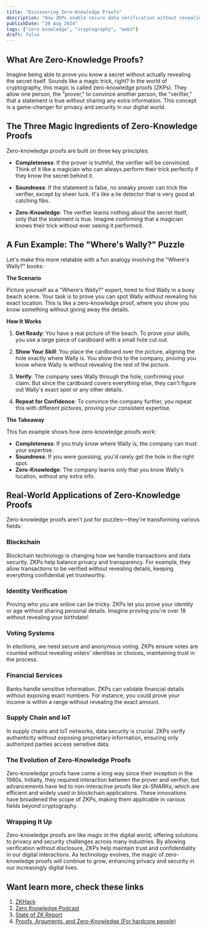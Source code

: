 ```yaml
---
title: "Discovering Zero-Knowledge Proofs"
description: "How ZKPs enable secure data verification without revealing sensitive information."
publishDate: "30 Aug 2024"
tags: ["zero knowledge", "cryptography", "web3"]
draft: false
---
```

## What Are Zero-Knowledge Proofs?

Imagine being able to prove you know a secret without actually revealing the secret itself. Sounds like a magic trick, right? In the world of cryptography, this magic is called zero-knowledge proofs (ZKPs). They allow one person, the "prover," to convince another person, the "verifier," that a statement is true without sharing any extra information. This concept is a game-changer for privacy and security in our digital world.

## The Three Magic Ingredients of Zero-Knowledge Proofs

Zero-knowledge proofs are built on three key principles:

- **Completeness**: If the prover is truthful, the verifier will be convinced. Think of it like a magician who can always perform their trick perfectly if they know the secret behind it.

- **Soundness**: If the statement is false, no sneaky prover can trick the verifier, except by sheer luck. It's like a lie detector that is very good at catching fibs.

- **Zero-Knowledge**: The verifier learns nothing about the secret itself, only that the statement is true. Imagine confirming that a magician knows their trick without ever seeing it performed.

## A Fun Example: The "Where's Wally?" Puzzle

Let's make this more relatable with a fun analogy involving the "Where's Wally?" books:

**The Scenario**

Picture yourself as a "Where's Wally?" expert, hired to find Wally in a busy beach scene. Your task is to prove you can spot Wally without revealing his exact location. This is like a zero-knowledge proof, where you show you know something without giving away the details.

**How It Works**

1. **Get Ready**: You have a real picture of the beach. To prove your skills, you use a large piece of cardboard with a small hole cut out.

2. **Show Your Skill**: You place the cardboard over the picture, aligning the hole exactly where Wally is. You show this to the company, proving you know where Wally is without revealing the rest of the picture.

3. **Verify**: The company sees Wally through the hole, confirming your claim. But since the cardboard covers everything else, they can't figure out Wally's exact spot or any other details.

4. **Repeat for Confidence**: To convince the company further, you repeat this with different pictures, proving your consistent expertise.

**The Takeaway**

This fun example shows how zero-knowledge proofs work:

- **Completeness**: If you truly know where Wally is, the company can trust your expertise.
- **Soundness**: If you were guessing, you'd rarely get the hole in the right spot.
- **Zero-Knowledge**: The company learns only that you know Wally's location, without any extra info.

## Real-World Applications of Zero-Knowledge Proofs

Zero-knowledge proofs aren't just for puzzles—they're transforming various fields:

### Blockchain

Blockchain technology is changing how we handle transactions and data security. ZKPs help balance privacy and transparency. For example, they allow transactions to be verified without revealing details, keeping everything confidential yet trustworthy.

### Identity Verification

Proving who you are online can be tricky. ZKPs let you prove your identity or age without sharing personal details. Imagine proving you're over 18 without revealing your birthdate!

### Voting Systems

In elections, we need secure and anonymous voting. ZKPs ensure votes are counted without revealing voters' identities or choices, maintaining trust in the process.

### Financial Services

Banks handle sensitive information. ZKPs can validate financial details without exposing exact numbers. For instance, you could prove your income is within a range without revealing the exact amount.

### Supply Chain and IoT

In supply chains and IoT networks, data security is crucial. ZKPs verify authenticity without exposing proprietary information, ensuring only authorized parties access sensitive data.

### The Evolution of Zero-Knowledge Proofs

Zero-knowledge proofs have come a long way since their inception in the 1980s. Initially, they required interaction between the prover and verifier, but advancements have led to non-interactive proofs like zk-SNARKs, which are efficient and widely used in blockchain applications. These innovations have broadened the scope of ZKPs, making them applicable in various fields beyond cryptography.

### Wrapping It Up

Zero-knowledge proofs are like magic in the digital world, offering solutions to privacy and security challenges across many industries. By allowing verification without disclosure, ZKPs help maintain trust and confidentiality in our digital interactions. As technology evolves, the magic of zero-knowledge proofs will continue to grow, enhancing privacy and security in our increasingly digital lives.

## Want learn more, check these links

1. [ZKHack](https://zkhack.dev/)
2. [Zero Knowledge Podcast](https://zeroknowledge.fm/)
3. [State of ZK Report](https://zkv.xyz/the-state-of-zk-report/)
4. [Proofs, Arguments, and Zero-Knowledge (For hardcore people)](https://people.cs.georgetown.edu/jthaler/ProofsArgsAndZK.html)

